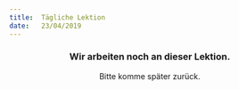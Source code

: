 ```yaml
---
title:  Tägliche Lektion
date:   23/04/2019
---
```


### <center>Wir arbeiten noch an dieser Lektion.</center>
<center>Bitte komme später zurück.</center>
